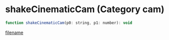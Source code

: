 # shakeCinematicCam (Category cam)

```js
function shakeCinematicCam(p0: string, p1: number): void
```

[filename](shakeCinematicCam_m.md ':include')